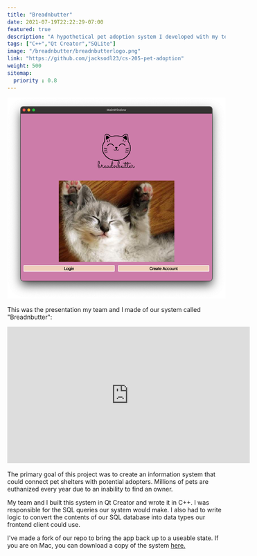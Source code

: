 ```yaml
---
title: "Breadnbutter"
date: 2021-07-19T22:22:29-07:00
featured: true
description: "A hypothetical pet adoption system I developed with my team as our Software Engineering (CS 205) class project. I was responsible for writing the system's SQL queries."
tags: ["C++","Qt Creator","SQLite"]
image: "/breadnbutter/breadnbutterlogo.png"
link: "https://github.com/jacksodl23/cs-205-pet-adoption"
weight: 500
sitemap:
  priority : 0.8
---
```


![Breadnbutter main window](/breadnbutter/breadnbuttermainwindow.png)

This was the presentation my team and I made of our system called "Breadnbutter":

<iframe width="560" height="315" src="https://www.youtube.com/embed/C8ydNXt80BI" title="YouTube video player" frameborder="0" allow="accelerometer; autoplay; clipboard-write; encrypted-media; gyroscope; picture-in-picture" allowfullscreen></iframe>

The primary goal of this project was to create an information system that could connect pet shelters with potential adopters.
Millions of pets are euthanized every year due to an inability to find an owner.

My team and I built this system in Qt Creator and wrote it in C++. I was responsible for the SQL queries our system would make. I also had to write logic to convert the contents of our SQL database into data types our frontend client could use.

I've made a fork of our repo to bring the app back up to a useable state. If you are on Mac, you can download a copy of the system [here.](https://github.com/jacksodl23/cs-205-pet-adoption/releases/tag/v1.0)